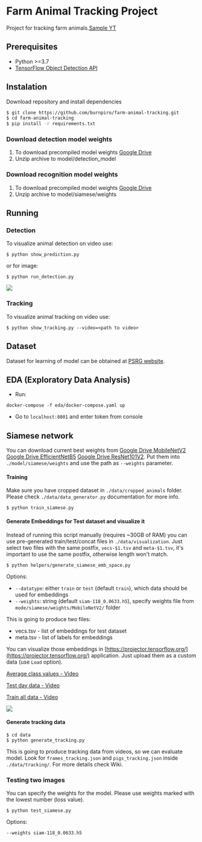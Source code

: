 # Farm Animal Tracking Project

Project for tracking farm animals.[Sample YT](https://www.youtube.com/watch?v=SEw_Tgrrg_E)

## Prerequisites
* Python >=3.7
* [TensorFlow Object Detection API](https://github.com/tensorflow/models/tree/archive/research/object_detection)

## Instalation
Download repository and install dependencies

```bash
$ git clone https://github.com/burnpiro/farm-animal-tracking.git
$ cd farm-animal-tracking
$ pip install -r requirements.txt
```

### Download detection model weights

1. To download precompiled model weights [Google Drive](https://drive.google.com/file/d/19wD8VsuGlIeBKCbfmmVMBxePn8lCoZJm/view?usp=sharing)
1. Unzip archive to model/detection_model


### Download recognition model weights

1. To download precompiled model weights [Google Drive](https://drive.google.com/file/d/1-HGENW0g-ZvfeWzfemLMPf1Eg9RFuceW/view?usp=sharing)
1. Unzip archive to model/siamese/weights

## Running 

### Detection

To visualize animal detection on video use:
```
$ python show_prediction.py
```
or for image:
```
$ python run_detection.py
```

![](assets/prediction.png)

### Tracking
To visualize animal tracking on video use:
```
$ python show_tracking.py --video=<path to video>
```


## Dataset

Dataset for learning of model can be obtained at [PSRG website](http://psrg.unl.edu/Projects/Details/12-Animal-Tracking).

## EDA (Exploratory Data Analysis)

- Run:
```shell
docker-compose -f eda/docker-compose.yaml up
```
- Go to `localhost:8001` and enter token from console


## Siamese network

You can download current best weights from [Google Drive MobileNetV2](https://drive.google.com/file/d/1-HGENW0g-ZvfeWzfemLMPf1Eg9RFuceW/view?usp=sharing) [Google Drive EfficientNetB5](https://drive.google.com/file/d/1hMCxGOLqZlchUaSSl0UbAD4rbfJ_YFpQ/view?usp=sharing) [Google Drive ResNet101V2](https://drive.google.com/file/d/188y87_OAafZAU_nSA-Ex6OtxlOukAKnY/view?usp=sharing). Put them into `./model/siamese/weights` and use the path as `--weights` parameter.

#### Training

Make sure you have cropped dataset in `./data/cropped_animals` folder. Please check `./data/data_generator.py` documentation for more info.

```
$ python train_siamese.py
```

#### Generate Embeddings for Test dataset and visualize it

Instead of running this script manually (requires ~30GB of RAM) you can use pre-generated train/test/concat files in `./data/visualization`. Just select two files with the same postfix, `vecs-$1.tsv` and `meta-$1.tsv`, it's important to use the same postfix, otherwise length won't match.

```
$ python helpers/generate_siamese_emb_space.py
```

Options:
- `--datatype`: either `train` or `test` (default `train`), which data should be used for embeddings
- `--weights`: string (default `siam-118_0.0633.h5`), specify weights file from `mode/siamese/weights/MobileNetV2/` folder

This is going to produce two files:

- vecs.tsv - list of embeddings for test dataset
- meta.tsv - list of labels for embeddings

You can visualize those embeddings in [https://projector.tensorflow.org/](https://projector.tensorflow.org/) application. Just upload them as a custom data (use `Load` option).

[Average class values - Video](https://www.youtube.com/watch?v=6tjhW4eeVeM)

[Test day data - Video](https://www.youtube.com/watch?v=cW8t12XKssk)

[Train all data - Video](https://www.youtube.com/watch?v=aI6wRRZhFks)

![](assets/emb-space.png)

#### Generate tracking data

```
$ cd data
$ python generate_tracking.py
```

This is going to produce tracking data from videos, so we can evaluate model. Look for `frames_tracking.json` and `pigs_tracking.json` inside `./data/tracking/`. For more details check Wiki.


### Testing two images

You can specify the weights for the model. Please use weights marked with the lowest number (loss value).

```
$ python test_siamese.py
```

Options:
```
--weights siam-118_0.0633.h5
```

